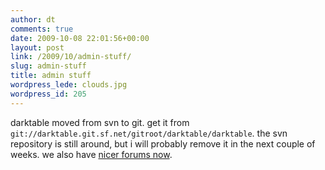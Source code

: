 ```yaml
---
author: dt
comments: true
date: 2009-10-08 22:01:56+00:00
layout: post
link: /2009/10/admin-stuff/
slug: admin-stuff
title: admin stuff
wordpress_lede: clouds.jpg
wordpress_id: 205
---
```

darktable moved from svn to git. get it from `git://darktable.git.sf.net/gitroot/darktable/darktable`. the svn repository is still around, but i will probably remove it in the next couple of weeks. we also have [nicer forums now](https://sourceforge.net/apps/phpbb/darktable/).
